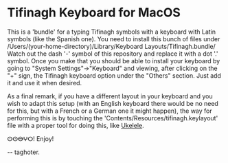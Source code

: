 # Tifinagh Keyboard for MacOS

This is a 'bundle' for a typing Tifinagh symbols with a keyboard with Latin symbols (like the Spanish one). You need to install this bunch of files under /Users/(your-home-directory)/Library/Keyboard Layouts/Tifinagh.bundle/ Watch out the dash '-' symbol of this repository and replace it with a dot '.' symbol. Once you make that you should be able to install your keyboard by going to "System Settings"->"Keyboard" and viewing, after clicking on the "+" sign, the Tifinagh keyboard option under the "Others" section. Just add it and use it when desired.

As a final remark, if you have a different layout in your keyboard and you wish to adapt this setup (with an English keyboard there would be no need for this, but with a French or a German one it might happen), the way for performing this is by touching the 'Contents/Resources/tifinagh.keylayout' file with a proper tool for doing this, like [Ukelele](https://software.sil.org/ukelele/).

ⵙⵙⴱⵖⵔ! Enjoy!

   -- taghoter.

